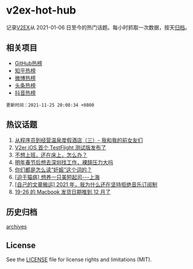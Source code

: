 # v2ex-hot-hub

 记录[V2EX](https://www.v2ex.com/)从 2021-01-06 日至今的热门话题。每小时抓取一次数据，按天[归档](archives)。
 
 ## 相关项目

- [GitHub热榜](https://github.com/snaildev/github-hot-hub)
- [知乎热榜](https://github.com/snaildev/zhihu-hot-hub)
- [微博热榜](https://github.com/snaildev/weibo-hot-hub)
- [头条热榜](https://github.com/snaildev/toutiao-hot-hub)
- [抖音热榜](https://github.com/snaildev/douyin-hot-hub)


 `更新时间：2021-11-25 20:08:34 +0800`

## 热议话题

1. [从程序员到经营温泉度假酒店（三）- 我和我的前女友们](https://www.v2ex.com/t/817810)
1. [V2er iOS 首个 TestFlight 测试版发布了](https://www.v2ex.com/t/817735)
1. [不想上班，还在床上，怎么办？](https://www.v2ex.com/t/817798)
1. [明年春节后想去深圳找工作，裸辞压力大吗](https://www.v2ex.com/t/817751)
1. [你们都是怎么读“妊娠”这个词的？](https://www.v2ex.com/t/817847)
1. [[迫于猫病] 想养一只美短起司---上海](https://www.v2ex.com/t/817836)
1. [[自己的文章搬运] 2021 年，我为什么还在坚持拒绝音乐订阅制](https://www.v2ex.com/t/817931)
1. [19-26 的 Macbook 发货日期推到 12 月了](https://www.v2ex.com/t/817776)

## 历史归档

[archives](archives)

## License

See the [LICENSE](LICENSE) file for license rights and limitations (MIT).
